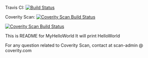 Travis CI:
[![Build Status](https://secure.travis-ci.org/daksheshvyas/MyHelloWorld.png?branch=master)](http://travis-ci.org/daksheshvyas/MyHelloWorld)

Coverity Scan:
[![Coverity Scan Build Status](https://scan.coverity.com/projects/1102/badge.svg)](https://scan.coverity.com/projects/1102)

<a href="https://scan.coverity.com/projects/ksripathi-myhelloworld">
  <img alt="Coverity Scan Build Status"
       src="https://scan.coverity.com/projects/15143/badge.svg"/>
</a>


This is README for MyHelloWorld
It will print HelloWorld

For any question related to Coverity Scan, contact at scan-admin @ coverity.com

